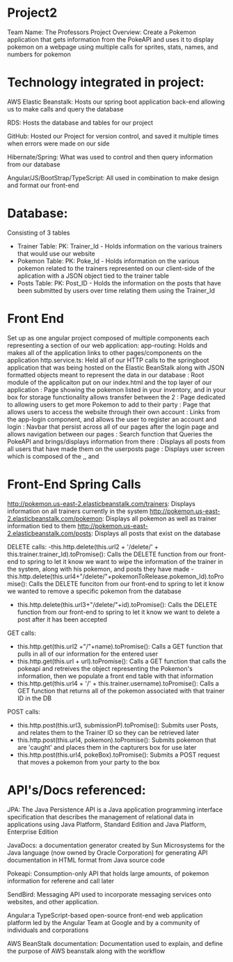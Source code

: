 # Project2
Team Name: The Professors
Project Overview: Create a Pokemon application that gets information from the PokeAPI and uses it to display pokemon on a webpage using multiple calls for sprites, stats, names, and numbers for pokemon

# Technology integrated in project:
AWS Elastic Beanstalk: Hosts our spring boot application back-end allowing us to make calls and query the database

RDS: Hosts the database and tables for our project 

GitHub: Hosted our Project for version control, and saved it multiple times when errors were made on our side

Hibernate/Spring: What was used to control and then query information from our database

Angular/JS/BootStrap/TypeScript: All used in combination to make design and format our front-end

# Database:
Consisting of 3 tables

- Trainer Table: PK: Trainer_Id - Holds information on the various trainers that would use our website
- Pokemon Table: PK: Poke_Id - Holds information on the various pokemon related to the trainers represented on our client-side of the aplication with a JSON object tied to the trainer table
- Posts Table: PK: Post_ID - Holds the information on the posts that have been submitted by users over time relating them using the Trainer_Id

# Front End
Set up as one angular project composed of multiple components each representing a section of our web application:
app-routing: Holds and makes all of the application links to other pages/components on the application
http.service.ts: Held all of our HTTP calls to the springboot application that was being hosted on the Elastic BeanStalk along with JSON formatted objects meant to represent the data in our database
<app-root>: Root module of the applicaiton put on our index.html and the top layer of our application
<app-boxes>: Page showing the pokemon listed in your inventory, and in your box for storage functionality allows transfer between the 2
<app-catch>: Page dedicated to allowing users to get more Pokemon to add to their party 
<app-login>: Page that allows users to access the website through their own account
<app-register>: Links from the app-login component, and allows the user to register an account and login
<app-navbar>: Navbar that persist across all of our pages after the login page and allows navigation between our pages
<app-pokemon>: Search function that Queries the PokeAPI and brings/displays information from there
<app-post>: Displays all posts from all users that have made them on the userposts page
<app-userscreen>: Displays user screen which is composed of the <app-userposts>,<app-profile>, and <app-pokemon>

# Front-End Spring Calls
http://pokemon.us-east-2.elasticbeanstalk.com/trainers: Displays information on all trainers currently in the system
http://pokemon.us-east-2.elasticbeanstalk.com/pokemon: Displays all pokemon as well as trainer information tied to them
http://pokemon.us-east-2.elasticbeanstalk.com/posts: Displays all posts that exist on the database

DELETE calls: 
-this.http.delete(this.url2 + '/delete/' + this.trainer.trainer_Id).toPromise(): Calls the DELETE function from our front-end to spring to let it know we want to wipe the information of the trainer in the system, along with his pokemon, and posts they have made
-this.http.delete(this.url4+"/delete/"+pokemonToRelease.pokemon_Id).toPromise(): Calls the DELETE funciton from our front-end to spring to let it know we wanted to remove a specific pokemon from the database
- this.http.delete(this.url3+"/delete/"+id).toPromise(): Calls the DELETE function from our front-end to spring to let it know we want to delete a post after it has been accepted

GET calls:
- this.http.get(this.url2 +"/"+name).toPromise(): Calls a GET function that pulls in all of our information for the entered user
- this.http.get(this.url + url).toPromise(): Calls a GET function that calls the pokeapi and retreives the object representing the Pokemon's information, then we populate a front end table with that information
- this.http.get(this.url4 + '/' + this.trainer.username).toPromise(): Calls a GET function that returns all of the pokemon associated with that trainer ID in the DB

POST calls: 
- this.http.post(this.url3, submissionP).toPromise(): Submits user Posts, and relates them to the Trainer ID so they can be retrieved later
- this.http.post(this.url4, pokemon).toPromise(): Submits pokemon that are 'caught' and places them in the capturers box for use later
- this.http.post(this.url4, pokeBox).toPromise(): Submits a POST request that moves a pokemon from your party to the box


# API's/Docs referenced:
JPA: The Java Persistence API is a Java application programming interface specification that describes the management of relational data in applications using Java Platform, Standard Edition and Java Platform, Enterprise Edition

JavaDocs: a documentation generator created by Sun Microsystems for the Java language (now owned by Oracle Corporation) for generating API documentation in HTML format from Java source code

Pokeapi: Consumption-only API that holds large amounts, of pokemon information for referene and call later

SendBird: Messaging API used to incorporate messaging services onto websites, and other application.

Angular:a TypeScript-based open-source front-end web application platform led by the Angular Team at Google and by a community of individuals and corporations

AWS BeanStalk documentation: Documentation used to explain, and define the purpose of AWS beanstalk along with the workflow
